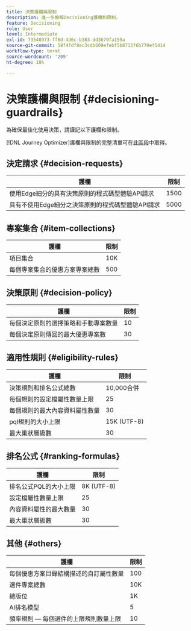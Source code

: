 ```yaml
---
title: 決策護欄與限制
description: 進一步瞭解Decisioning護欄和限制。
feature: Decisioning
role: User
level: Intermediate
exl-id: 73548973-ff8d-4d6c-b383-dd3679fa159a
source-git-commit: 58f4fdf8ec3cdb609efebf5b8713f6b770ef5414
workflow-type: tm+mt
source-wordcount: '209'
ht-degree: 18%

---
```


# 決策護欄與限制 {#decisioning-guardrails}

為確保最佳化使用決策，請謹記以下護欄和限制。

[!DNL Journey Optimizer]護欄與限制的完整清單可在[此區段](../start/guardrails.md)中取得。

## 決定請求 {#decision-requests}

| 護欄 | 限制 |
| ------- | ------- |
| 使用Edge細分的具有決策原則的程式碼型體驗API請求 | 1500 |
| 具有不使用Edge細分之決策原則的程式碼型體驗API請求 | 5000 |

## 專案集合 {#item-collections}

| 護欄 | 限制 |
| ------- | ------- |
| 項目集合 | 10K |
| 每個專案集合的優惠方案專案總數 | 500 |

## 決策原則 {#decision-policy}

| 護欄 | 限制 |
| ------- | ------- |
| 每個決定原則的選擇策略和手動專案數量 | 10 |
| 每個決定原則傳回的最大優惠專案數 | 30 |

## 適用性規則 {#eligibility-rules}

| 護欄 | 限制 |
| ------- | ------- |
| 決策規則和排名公式總數 | 10,000合併 |
| 每個規則的設定檔屬性數量上限 | 25 |
| 每個規則的最大內容資料屬性數量 | 30 |
| pql規則的大小上限 | 15K (UTF-8) |
| 最大巢狀層級數 | 30 |

## 排名公式 {#ranking-formulas}

| 護欄 | 限制 |
| ------- | ------- |
| 排名公式PQL的大小上限 | 8K (UTF-8) |
| 設定檔屬性數量上限 | 25 |
| 內容資料屬性的最大數量 | 30 |
| 最大巢狀層級數 | 30 |

## 其他 {#others}

| 護欄 | 限制 |
| ------- | ------- |
| 每個優惠方案目錄結構描述的自訂屬性數量 | 100 |
| 選件專案總數 | 10K |
| 總版位 | 1K |
| AI排名模型 | 5 |
| 頻率規則 — 每個選件的上限規則數量上限 | 10 |

